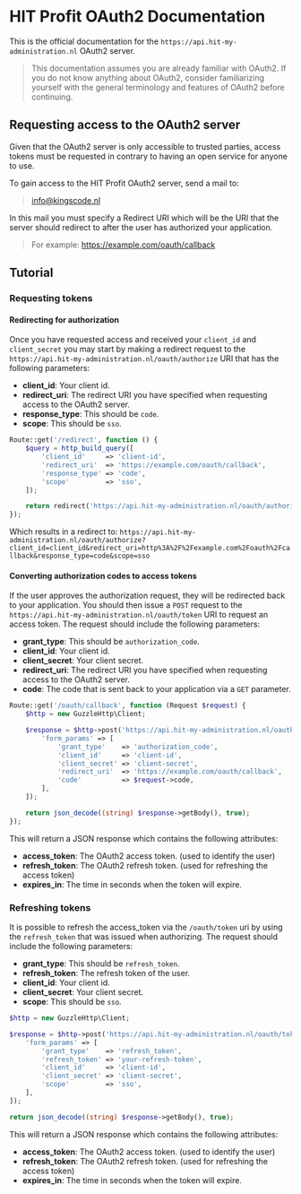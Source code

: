 # HIT Profit OAuth2 Documentation
This is the official documentation for the `https://api.hit-my-administration.nl` OAuth2 server.
> This documentation assumes you are already familiar with OAuth2. 
> If you do not know anything about OAuth2, 
> consider familiarizing yourself with the general terminology and features of OAuth2 before continuing.

## Requesting access to the OAuth2 server
Given that the OAuth2 server is only accessible to trusted parties, access tokens must be requested in contrary to having an open service for anyone to use.

To gain access to the HIT Profit OAuth2 server, send a mail to:
> info@kingscode.nl

In this mail you must specify a Redirect URI which will be the URI that the server should redirect to after the user has authorized your application.
> For example: https://example.com/oauth/callback

## Tutorial
### Requesting tokens
#### Redirecting for authorization
Once you have requested access and received your `client_id` and `client_secret` you may start by making a redirect request
to the `https://api.hit-my-administration.nl/oauth/authorize` URI that has the following parameters:

- **client_id**: Your client id.
- **redirect_uri**: The redirect URI you have specified when requesting access to the OAuth2 server.
- **response_type**: This should be `code`.
- **scope**: This should be `sso`.

```php
Route::get('/redirect', function () {
    $query = http_build_query([
        'client_id'     => 'client-id',
        'redirect_uri'  => 'https://example.com/oauth/callback',
        'response_type' => 'code',
        'scope'         => 'sso',
    ]);

    return redirect('https://api.hit-my-administration.nl/oauth/authorize?'.$query);
});
```

Which results in a redirect to: `https://api.hit-my-administration.nl/oauth/authorize?client_id=client_id&redirect_uri=http%3A%2F%2Fexample.com%2Foauth%2Fcallback&response_type=code&scope=sso`

#### Converting authorization codes to access tokens
If the user approves the authorization request, they will be redirected back to your application.
You should then issue a `POST` request to the `https://api.hit-my-administration.nl/oauth/token` URI to request an access token.
The request should include the following parameters:

- **grant_type**: This should be `authorization_code`.
- **client_id**: Your client id.
- **client_secret**: Your client secret.
- **redirect_uri**: The redirect URI you have specified when requesting access to the OAuth2 server.
- **code**: The code that is sent back to your application via a `GET` parameter.

```php
Route::get('/oauth/callback', function (Request $request) {
    $http = new GuzzleHttp\Client;

    $response = $http->post('https://api.hit-my-administration.nl/oauth/token', [
        'form_params' => [
            'grant_type'    => 'authorization_code',
            'client_id'     => 'client-id',
            'client_secret' => 'client-secret',
            'redirect_uri'  => 'https://example.com/oauth/callback',
            'code'          => $request->code,
        ],
    ]);

    return json_decode((string) $response->getBody(), true);
});
```

This will return a JSON response which contains the following attributes:

- **access_token**: The OAuth2 access token. (used to identify the user)
- **refresh_token**: The OAuth2 refresh token. (used for refreshing the access token)
- **expires_in**: The time in seconds when the token will expire.

### Refreshing tokens
It is possible to refresh the access_token via the `/oauth/token` uri by using the `refresh_token` that was issued when authorizing.
The request should include the following parameters:

- **grant_type**: This should be `refresh_token`.
- **refresh_token**: The refresh token of the user.
- **client_id**: Your client id.
- **client_secret**: Your client secret.
- **scope**: This should be `sso`.

```php
$http = new GuzzleHttp\Client;

$response = $http->post('https://api.hit-my-administration.nl/oauth/token', [
    'form_params' => [
        'grant_type'    => 'refresh_token',
        'refresh_token' => 'your-refresh-token',
        'client_id'     => 'client-id',
        'client_secret' => 'client-secret',
        'scope'         => 'sso',
    ],
]);

return json_decode((string) $response->getBody(), true);
```

This will return a JSON response which contains the following attributes:

- **access_token**: The OAuth2 access token. (used to identify the user)
- **refresh_token**: The OAuth2 refresh token. (used for refreshing the access token)
- **expires_in**: The time in seconds when the token will expire.
